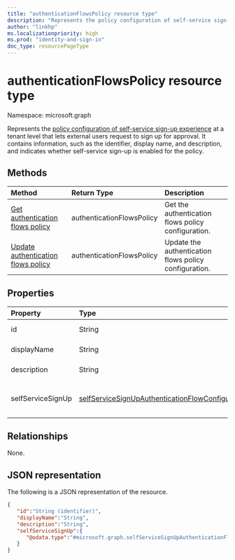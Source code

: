 ```yaml
---
title: "authenticationFlowsPolicy resource type"
description: "Represents the policy configuration of self-service sign-up experience at a tenant level that lets external users request to sign up for approval. "
author: "linkhp"
ms.localizationpriority: high
ms.prod: "identity-and-sign-in"
doc_type: resourcePageType
---
```


# authenticationFlowsPolicy resource type

Namespace: microsoft.graph

Represents the [policy configuration of self-service sign-up experience](../resources/selfservicesignupauthenticationflowconfiguration.md) at a tenant level that lets external users request to sign up for approval. It contains information, such as the identifier, display name, and description, and indicates whether self-service sign-up is enabled for the policy.

## Methods

| Method       | Return Type  |Description|
|:---------------|:--------|:----------|
|[Get authentication flows policy](../api/authenticationflowspolicy-get.md)|authenticationFlowsPolicy|Get the authentication flows policy configuration.|
|[Update authentication flows policy](../api/authenticationflowspolicy-update.md)|authenticationFlowsPolicy|Update the authentication flows policy configuration.|

## Properties

|Property|Type|Description|
|:-------|:---|:----------|
|id|String| Inherited property. The identifier of the authentication flows policy. Optional. Read-only.
|displayName|String| Inherited property. The human-readable name of the policy. Optional. Read-only.|
|description|String|Inherited property. A description of the policy. Optional. Read-only.|
|selfServiceSignUp|[selfServiceSignUpAuthenticationFlowConfiguration](../resources/selfservicesignupauthenticationflowconfiguration.md) |Contains [selfServiceSignUpAuthenticationFlowConfiguration](../resources/selfservicesignupauthenticationflowconfiguration.md) settings that convey whether self-service sign-up is enabled or disabled. Optional. Read-only. |

## Relationships

None.

## JSON representation

The following is a JSON representation of the resource.
<!-- {
  "blockType": "resource",
  "keyProperty": "id",
  "@odata.type": "microsoft.graph.authenticationFlowsPolicy",
  "openType": false
}
-->

``` json
{
   "id":"String (identifier)",
   "displayName":"String",
   "description":"String",
   "selfServiceSignUp":{
      "@odata.type":"#microsoft.graph.selfServiceSignUpAuthenticationFlowConfiguration"
   }
}
```
